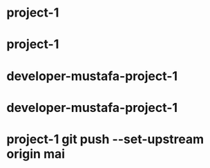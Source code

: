 
# project-1
# project-1
# developer-mustafa-project-1
# developer-mustafa-project-1
# project-1 git push --set-upstream origin mai
